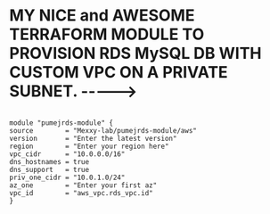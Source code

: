 # MY NICE and AWESOME TERRAFORM MODULE TO PROVISION RDS MySQL DB WITH CUSTOM VPC ON A PRIVATE SUBNET. ----->

~~~

module "pumejrds-module" {
source        = "Mexxy-lab/pumejrds-module/aws"
version       = "Enter the latest version"
region        = "Enter your region here"
vpc_cidr      = "10.0.0.0/16"
dns_hostnames = true
dns_support   = true
priv_one_cidr = "10.0.1.0/24"
az_one        = "Enter your first az"
vpc_id        = "aws_vpc.rds_vpc.id"
}

~~~